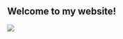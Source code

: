 ## Welcome to my website!
<img src ="https://image.shutterstock.com/image-vector/racoon-standing-side-view-inscription-260nw-1574116435.jpg">
